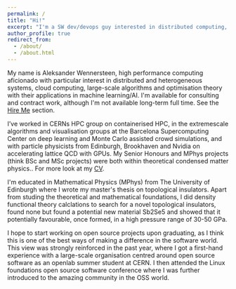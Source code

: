 ```yaml
---
permalink: /
title: "Hi!"
excerpt: "I'm a SW dev/devops guy interested in distributed computing, cloud, HPC, GPUs, ML, and DevOps."
author_profile: true
redirect_from: 
  - /about/
  - /about.html
---
```


My name is Aleksander Wennersteen, high performance computing aficionado with particular interest in distributed and heterogeneous systems, cloud computing, large-scale algorithms and optimisation theory with their applications in machine learning/AI.
I'm available for consulting and contract work, although I'm not available long-term full time. See the [Hire Me](hire) section.


I’ve worked in CERNs HPC group on containerised HPC, in the extremescale algorithms and visualisation groups at the Barcelona Supercomputing Center on deep learning and Monte Carlo assisted crowd simulations, and with particle physicists from Edinburgh, Brookhaven and Nvidia on accelerating lattice QCD with GPUs. 
My Senior Honours and MPhys projects (think BSc and MSc projects) were both within theoretical condensed matter physics.. 
For more look at my [CV](cv).


I'm educated in Mathematical Physics (MPhys) from The University of Edinburgh where I wrote my master's thesis on topological insulators. Apart from studing the theoretical and
mathematical foundations, I did density functional theory calclations to search for a novel topological insulators, found none but found a potential new material
Sb2Se5 and showed that it potentially favourable, once formed, in a high pressure range of 30-50 GPa.


I hope to  start working on open source projects upon graduating, as I think this is one of the best ways of making a difference in the software world.
This view was strongly reinforced in the past year, where I got a first-hand experience with a large-scale organisation centred around open source software as an openlab summer student at CERN.
I then attended the Linux foundations open source software conference where I was further introduced to the amazing community in the OSS world.
